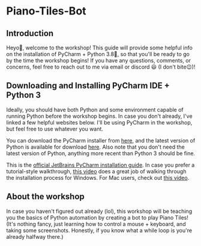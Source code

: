 # Piano-Tiles-Bot

## Introduction

Heyo👋, welcome to the workshop! This guide will provide some helpful info on the installation of PyCharm + Python 3.8🐍, so that you'll be ready to go by the time the workshop begins! If you have any questions, comments, or concerns, feel free to reach out to me via email or discord 😃 (I don't bite😉)!

## Downloading and Installing PyCharm IDE + Python 3

Ideally, you should have both Python and some environment capable of running Python before the workshop begins. In case you don't already, I've linked a few helpful websites below. I'll be using PyCharm in the workshop, but feel free to use whatever you want. 

You can download the PyCharm installer from [here](https://www.jetbrains.com/pycharm/download/), and the latest version of Python is available for download [here](https://www.python.org/downloads/). Also note that you don't need the latest version of Python, anything more recent than Python 3 should be fine.

This is the [official JetBrains PyCharm installation guide](https://www.jetbrains.com/help/pycharm/installation-guide.html#standalone).
In case you prefer a tutorial-style walkthrough, [this video](https://www.youtube.com/watch?v=SZUNUB6nz3g) does a great job of walking through the installation process for Windows. For Mac users, check out [this video](https://www.youtube.com/watch?v=K5cAu-Wro3M).

## About the workshop
In case you haven't figured out already (lol), this workshop will be teaching you the basics of Python automation by creating a bot to play Piano Tiles! (It's nothing fancy, just learning how to control a mouse + keyboard, and taking some screenshots. Honestly, if you know what a while loop is you're already halfway there.)
